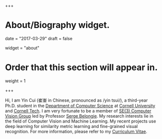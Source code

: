 +++
# About/Biography widget.

date = "2017-03-29"
draft = false

widget = "about"

# Order that this section will appear in.
weight = 1
 
+++

Hi, I am Yin Cui (崔崟 in Chinese, pronounced as /yin tsui/), a third-year Ph.D. student in the <a href="http://www.cs.cornell.edu/">Department of Computer Science</a> at <a href="http://www.cornell.edu/">Cornell University</a> and <a href="https://tech.cornell.edu/">Cornell Tech</a>.
I am very fortunate to be a member of <a href="https://vision.cornell.edu/se3/">SE(3) Computer Vision Group</a> led by Professor <a href="http://blogs.cornell.edu/techfaculty/serge-belongie/">Serge Belongie</a>.
My research interests lie in the field of Computer Vision and Machine Learning. 
My recent projects use deep learning for similarity metric learning and fine-grained visual recognition.
For more information, please refer to my <a href="/~ycui/cv.pdf">Curriculum Vitae</a>.
